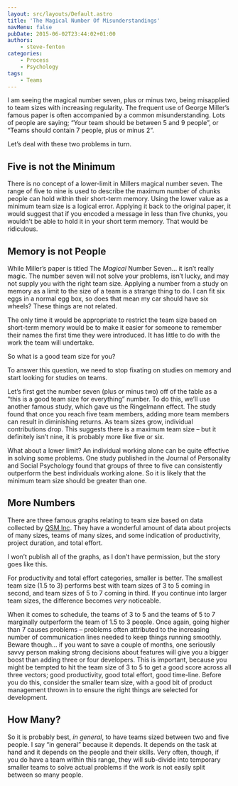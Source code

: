```yaml
---
layout: src/layouts/Default.astro
title: 'The Magical Number Of Misunderstandings'
navMenu: false
pubDate: 2015-06-02T23:44:02+01:00
authors:
    - steve-fenton
categories:
    - Process
    - Psychology
tags:
    - Teams
---
```


I am seeing the magical number seven, plus or minus two, being misapplied to team sizes with increasing regularity. The frequent use of George Miller’s famous paper is often accompanied by a common misunderstanding. Lots of people are saying; “Your team should be between 5 and 9 people”, or “Teams should contain 7 people, plus or minus 2”.

Let’s deal with these two problems in turn.

## Five is not the Minimum

There is no concept of a lower-limit in Millers magical number seven. The range of five to nine is used to describe the maximum number of chunks people can hold within their short-term memory. Using the lower value as a minimum team size is a logical error. Applying it back to the original paper, it would suggest that if you encoded a message in less than five chunks, you wouldn’t be able to hold it in your short term memory. That would be ridiculous.

## Memory is not People

While Miller’s paper is titled The *Magical* Number Seven… it isn’t really magic. The number seven will not solve your problems, isn’t lucky, and may not supply you with the right team size. Applying a number from a study on memory as a limit to the size of a team is a strange thing to do. I can fit six eggs in a normal egg box, so does that mean my car should have six wheels? These things are not related.

The only time it would be appropriate to restrict the team size based on short-term memory would be to make it easier for someone to remember their names the first time they were introduced. It has little to do with the work the team will undertake.

So what is a good team size for you?

To answer this question, we need to stop fixating on studies on memory and start looking for studies on teams.

Let’s first get the number seven (plus or minus two) off of the table as a “this is a good team size for everything” number. To do this, we’ll use another famous study, which gave us the Ringelmann effect. The study found that once you reach five team members, adding more team members can result in diminishing returns. As team sizes grow, individual contributions drop. This suggests there is a maximum team size – but it definitely isn’t nine, it is probably more like five or six.

What about a lower limit? An individual working alone can be quite effective in solving some problems. One study published in the Journal of Personality and Social Psychology found that groups of three to five can consistently outperform the best individuals working alone. So it is likely that the minimum team size should be greater than one.

## More Numbers

There are three famous graphs relating to team size based on data collected by [QSM Inc](http://www.qsm.com/). They have a wonderful amount of data about projects of many sizes, teams of many sizes, and some indication of productivity, project duration, and total effort.

I won’t publish all of the graphs, as I don’t have permission, but the story goes like this.

For productivity and total effort categories, smaller is better. The smallest team size (1.5 to 3) performs best with team sizes of 3 to 5 coming in second, and team sizes of 5 to 7 coming in third. If you continue into larger team sizes, the difference becomes *very* noticeable.

When it comes to schedule, the teams of 3 to 5 and the teams of 5 to 7 marginally outperform the team of 1.5 to 3 people. Once again, going higher than 7 causes problems – problems often attributed to the increasing number of communication lines needed to keep things running smoothly. Beware though… if you want to save a couple of months, one seriously savvy person making strong decisions about features will give you a bigger boost than adding three or four developers. This is important, because you might be tempted to hit the team size of 3 to 5 to get a good score across all three vectors; good productivity, good total effort, good time-line. Before you do this, consider the smaller team size, with a good bit of product management thrown in to ensure the right things are selected for development.

## How Many?

So it is probably best, *in general*, to have teams sized between two and five people. I say “in general” because it depends. It depends on the task at hand and it depends on the people and their skills. Very often, though, if you do have a team within this range, they will sub-divide into temporary smaller teams to solve actual problems if the work is not easily split between so many people.